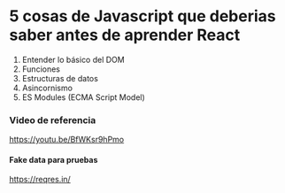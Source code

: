 # 5 cosas de Javascript que deberias saber antes de aprender React

1. Entender lo básico del DOM
2. Funciones
3. Estructuras de datos
4. Asincornismo
5. ES Modules (ECMA Script Model)




### Video de referencia
https://youtu.be/BfWKsr9hPmo
#### Fake data para pruebas
https://reqres.in/

